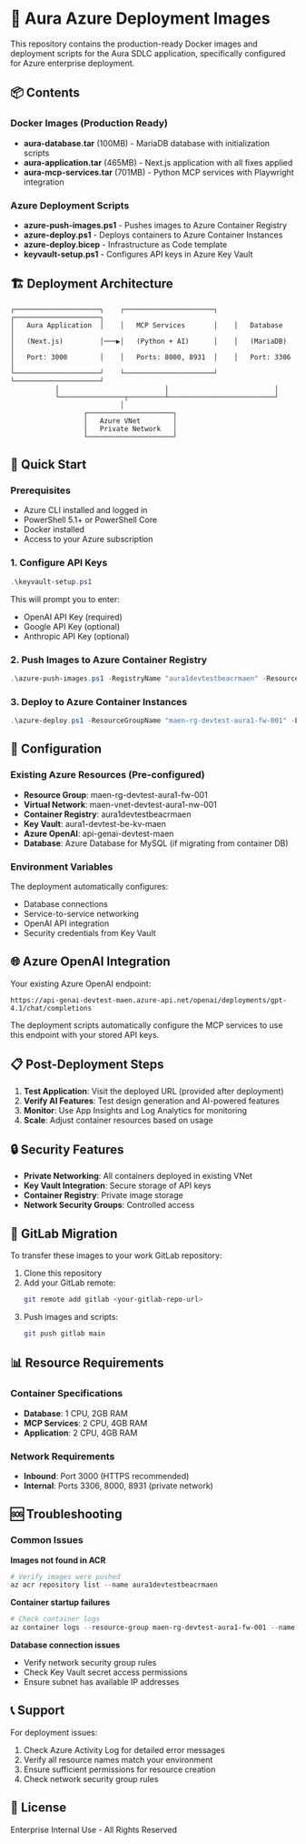 # 🚀 Aura Azure Deployment Images

This repository contains the production-ready Docker images and deployment scripts for the Aura SDLC application, specifically configured for Azure enterprise deployment.

## 📦 Contents

### Docker Images (Production Ready)
- **aura-database.tar** (100MB) - MariaDB database with initialization scripts
- **aura-application.tar** (465MB) - Next.js application with all fixes applied
- **aura-mcp-services.tar** (701MB) - Python MCP services with Playwright integration

### Azure Deployment Scripts
- **azure-push-images.ps1** - Pushes images to Azure Container Registry
- **azure-deploy.ps1** - Deploys containers to Azure Container Instances  
- **azure-deploy.bicep** - Infrastructure as Code template
- **keyvault-setup.ps1** - Configures API keys in Azure Key Vault

## 🏗️ Deployment Architecture

```
┌─────────────────────┐    ┌──────────────────────┐    ┌─────────────────────┐
│   Aura Application  │    │   MCP Services       │    │   Database          │
│   (Next.js)         │───▶│   (Python + AI)      │    │   (MariaDB)         │
│   Port: 3000        │    │   Ports: 8000, 8931  │    │   Port: 3306        │
└─────────────────────┘    └──────────────────────┘    └─────────────────────┘
           │                          │                          │
           └────────────────┬─────────┴──────────────────────────┘
                           │
                  ┌─────────────────────┐
                  │   Azure VNet        │
                  │   Private Network   │
                  └─────────────────────┘
```

## 🎯 Quick Start

### Prerequisites
- Azure CLI installed and logged in
- PowerShell 5.1+ or PowerShell Core
- Docker installed
- Access to your Azure subscription

### 1. Configure API Keys
```powershell
.\keyvault-setup.ps1
```
This will prompt you to enter:
- OpenAI API Key (required)
- Google API Key (optional) 
- Anthropic API Key (optional)

### 2. Push Images to Azure Container Registry
```powershell
.\azure-push-images.ps1 -RegistryName "aura1devtestbeacrmaen" -ResourceGroup "maen-rg-devtest-aura1-fw-001"
```

### 3. Deploy to Azure Container Instances
```powershell
.\azure-deploy.ps1 -ResourceGroupName "maen-rg-devtest-aura1-fw-001" -EnvironmentPrefix "aura1-prod"
```

## 🔧 Configuration

### Existing Azure Resources (Pre-configured)
- **Resource Group**: maen-rg-devtest-aura1-fw-001
- **Virtual Network**: maen-vnet-devtest-aura1-nw-001  
- **Container Registry**: aura1devtestbeacrmaen
- **Key Vault**: aura1-devtest-be-kv-maen
- **Azure OpenAI**: api-genai-devtest-maen
- **Database**: Azure Database for MySQL (if migrating from container DB)

### Environment Variables
The deployment automatically configures:
- Database connections
- Service-to-service networking  
- OpenAI API integration
- Security credentials from Key Vault

## 🌐 Azure OpenAI Integration

Your existing Azure OpenAI endpoint:
```
https://api-genai-devtest-maen.azure-api.net/openai/deployments/gpt-4.1/chat/completions
```

The deployment scripts automatically configure the MCP services to use this endpoint with your stored API keys.

## 📋 Post-Deployment Steps

1. **Test Application**: Visit the deployed URL (provided after deployment)
2. **Verify AI Features**: Test design generation and AI-powered features
3. **Monitor**: Use App Insights and Log Analytics for monitoring
4. **Scale**: Adjust container resources based on usage

## 🔒 Security Features

- **Private Networking**: All containers deployed in existing VNet
- **Key Vault Integration**: Secure storage of API keys
- **Container Registry**: Private image storage
- **Network Security Groups**: Controlled access

## 🚢 GitLab Migration

To transfer these images to your work GitLab repository:

1. Clone this repository
2. Add your GitLab remote:
   ```bash
   git remote add gitlab <your-gitlab-repo-url>
   ```
3. Push images and scripts:
   ```bash
   git push gitlab main
   ```

## 📊 Resource Requirements

### Container Specifications
- **Database**: 1 CPU, 2GB RAM
- **MCP Services**: 2 CPU, 4GB RAM  
- **Application**: 2 CPU, 4GB RAM

### Network Requirements
- **Inbound**: Port 3000 (HTTPS recommended)
- **Internal**: Ports 3306, 8000, 8931 (private network)

## 🆘 Troubleshooting

### Common Issues

**Images not found in ACR**
```powershell
# Verify images were pushed
az acr repository list --name aura1devtestbeacrmaen
```

**Container startup failures**
```powershell
# Check container logs
az container logs --resource-group maen-rg-devtest-aura1-fw-001 --name aura1-prod-application-cg
```

**Database connection issues**
- Verify network security group rules
- Check Key Vault secret access permissions
- Ensure subnet has available IP addresses

## 📞 Support

For deployment issues:
1. Check Azure Activity Log for detailed error messages
2. Verify all resource names match your environment
3. Ensure sufficient permissions for resource creation
4. Check network security group rules

## 📄 License

Enterprise Internal Use - All Rights Reserved